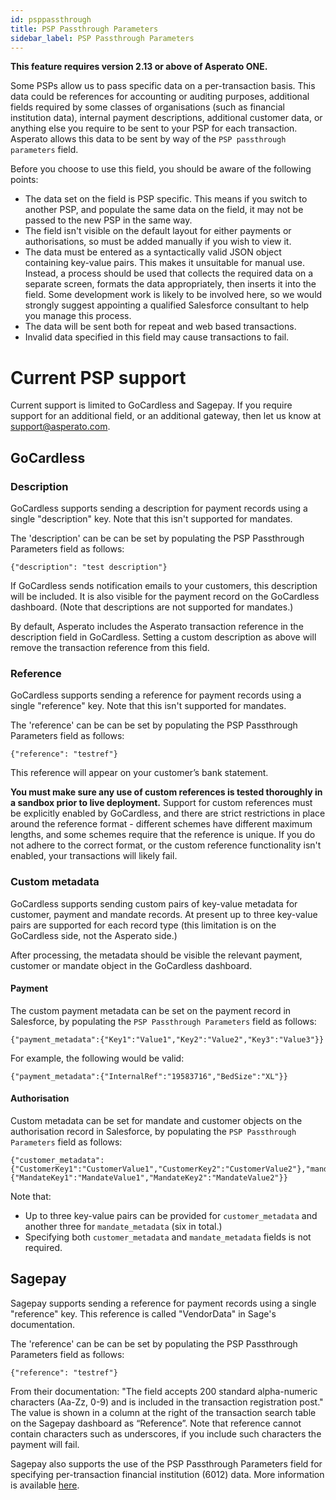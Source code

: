```yaml
---
id: psppassthrough
title: PSP Passthrough Parameters
sidebar_label: PSP Passthrough Parameters
---
```


**This feature requires version 2.13 or above of Asperato ONE.**

Some PSPs allow us to pass specific data on a per-transaction basis. This data could be references for accounting or auditing purposes, additional fields required by some classes of organisations (such as financial institution data), internal payment descriptions, additional customer data, or anything else you require to be sent to your PSP for each transaction. Asperato allows this data to be sent by way of the `PSP passthrough parameters` field.

Before you choose to use this field, you should be aware of the following points:

 - The data set on the field is PSP specific. This means if you switch to another PSP, and populate the same data on the field, it may not be passed to the new PSP in the same way.
 - The field isn't visible on the default layout for either payments or authorisations, so must be added manually if you wish to view it.
 - The data must be entered as a syntactically valid JSON object containing key-value pairs. This makes it unsuitable for manual use. Instead, a process should be used that collects the required data on a separate screen, formats the data appropriately, then inserts it into the field. Some development work is likely to be involved here, so we would strongly suggest appointing a qualified Salesforce consultant to help you manage this process.
 - The data will be sent both for repeat and web based transactions.
 - Invalid data specified in this field may cause transactions to fail.

# Current PSP support

Current support is limited to GoCardless and Sagepay. If you require support for an additional field, or an additional gateway, then let us know at support@asperato.com.

## GoCardless

### Description

GoCardless supports sending a description for payment records using a single "description" key. Note that this isn't supported for mandates.

The 'description' can be can be set by populating the PSP Passthrough Parameters field as follows:

```
{"description": "test description"}
```

If GoCardless sends notification emails to your customers, this description will be included. It is also visible for the payment record on the GoCardless dashboard. (Note that descriptions are not supported for mandates.)

By default, Asperato includes the Asperato transaction reference in the description field in GoCardless. Setting a custom description as above will remove the transaction reference from this field.

### Reference

GoCardless supports sending a reference for payment records using a single "reference" key. Note that this isn't supported for mandates.

The 'reference' can be can be set by populating the PSP Passthrough Parameters field as follows:

```
{"reference": "testref"}
```

This reference will appear on your customer’s bank statement.

**You must make sure any use of custom references is tested thoroughly in a sandbox prior to live deployment.** Support for custom references must be explicitly enabled by GoCardless, and there are strict restrictions in place around the reference format - different schemes have different maximum lengths, and some schemes require that the reference is unique. If you do not adhere to the correct format, or the custom reference functionality isn't enabled, your transactions will likely fail.

### Custom metadata

GoCardless supports sending custom pairs of key-value metadata for customer, payment and mandate records. At present up to three key-value pairs are supported for each record type (this limitation is on the GoCardless side, not the Asperato side.)

After processing, the metadata should be visible the relevant payment, customer or mandate object in the GoCardless dashboard.

#### Payment

The custom payment metadata can be set on the payment record in Salesforce, by populating the `PSP Passthrough Parameters` field as follows:

    {"payment_metadata":{"Key1":"Value1","Key2":"Value2","Key3":"Value3"}}
    
For example, the following would be valid:

    {"payment_metadata":{"InternalRef":"19583716","BedSize":"XL"}}

#### Authorisation

Custom metadata can be set for mandate and customer objects on the authorisation record in Salesforce, by populating the `PSP Passthrough Parameters` field as follows:

    {"customer_metadata":{"CustomerKey1":"CustomerValue1","CustomerKey2":"CustomerValue2"},"mandate_metadata":{"MandateKey1":"MandateValue1","MandateKey2":"MandateValue2"}}

Note that:

 - Up to three key-value pairs can be provided for `customer_metadata` and another three for `mandate_metadata` (six in total.)
 - Specifying both `customer_metadata` and `mandate_metadata` fields is not required.

## Sagepay

Sagepay supports sending a reference for payment records using a single "reference" key.  This reference is called "VendorData" in Sage's documentation.

The 'reference' can be can be set by populating the PSP Passthrough Parameters field as follows:

```
{"reference": "testref"}
```

From their documentation: "The field accepts 200 standard alpha-numeric characters (Aa-Zz, 0-9) and is included in the transaction registration post."  
The value is shown in a column at the right of the transaction search table on the Sagepay dashboard as “Reference”.  Note that reference cannot contain characters such as underscores, if you include such characters the payment will fail.

Sagepay also supports the use of the PSP Passthrough Parameters field for specifying per-transaction financial institution (6012) data. More information is available [here](https://asperato.github.io/userdocs/docs/fiparams).
